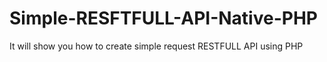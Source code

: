 # Simple-RESFTFULL-API-Native-PHP
It will show you how to create simple request RESTFULL API using PHP
